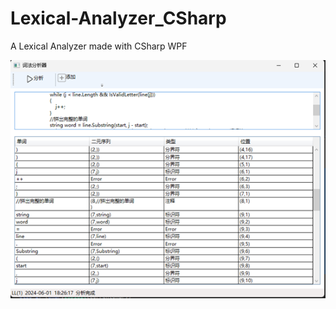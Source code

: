 # Lexical-Analyzer_CSharp
A Lexical Analyzer made with CSharp WPF

**![img](./img/clip_image002.png)**
